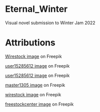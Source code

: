 # Eternal_Winter
 Visual novel submission to Winter Jam 2022

# Attributions

<a href="https://www.freepik.es/foto-gratis/hermoso-paisaje-nevado-montanas_11942564.htm#query=snowy%20mountain&position=2&from_view=search&track=sph">Wirestock image</a> on Freepik

<a href="https://www.freepik.es/foto-gratis/vista-sobre-chimenea-lenos-encendidos-piel-piel-natural-suelo-junto-al-soporte-lenos-acogedora-habitacion_10909142.htm#query=cozy%20cabin%20living%20room&position=22&from_view=search&track=ais">user15285612 image</a> on Freepik

<a href="https://www.freepik.es/foto-gratis/interior-decorado-navidad-hermoso-arbol-navidad-cerca-sofa-caro-moderno-gran-reloj-numeros-romanos_20965675.htm#query=cozy%20cabin%20living%20room&position=26&from_view=search&track=ais">user15285612 image</a> on Freepik

<a href="https://www.freepik.es/foto-gratis/ventana-cerrada-hermosa-imagen-fuera-resort-vista-naturaleza-descansando_14963030.htm#page=8&query=cozy%20cabin%20living%20room&position=41&from_view=search&track=ais">master1305 image</a> on Freepik

<a href="https://www.freepik.es/foto-gratis/hermosa-foto-montana-nevada-cielo-azul-oscuro_7908966.htm#page=3&query=snowy%20mountain&position=47&from_view=search&track=sph">wirestock image</a> on Freepik

<a href="https://www.freepik.es/foto-gratis/estilo-vida_1006962.htm#page=8&query=habitaci%C3%B3n%20madera%20vintage&position=10&from_view=search&track=ais">freestockcenter image</a> on Freepik
